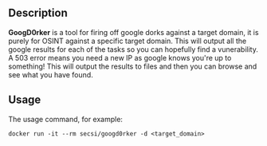 ## Description

**GoogD0rker** is a tool for firing off google dorks against a target domain, it is purely for OSINT against a specific target domain. This will output all the google results for each of the tasks so you can hopefully find a vunerability. A 503 error means you need a new IP as google knows you're up to something! This will output the results to files and then you can browse and see what you have found.

## Usage

The usage command, for example:
```
docker run -it --rm secsi/googd0rker -d <target_domain>
```
